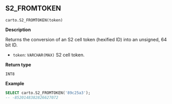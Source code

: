 ## S2_FROMTOKEN

```sql:signature
carto.S2_FROMTOKEN(token)
```

**Description**

Returns the conversion of an S2 cell token (hexified ID) into an unsigned, 64 bit ID.

* `token`: `VARCHAR(MAX)` S2 cell token.

**Return type**

`INT8`

**Example**

```sql
SELECT carto.S2_FROMTOKEN('89c25a3');
-- -8520148382826627072
```
